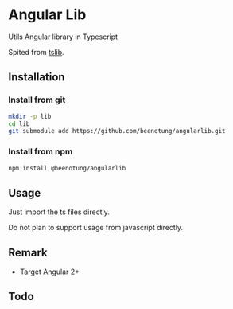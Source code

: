 # Angular Lib
Utils Angular library in Typescript

Spited from [tslib](https://github.com/beenotung/tslib).

## Installation

### Install from git
```bash
mkdir -p lib
cd lib
git submodule add https://github.com/beenotung/angularlib.git
```

### Install from npm
```bash
npm install @beenotung/angularlib
```

## Usage
Just import the ts files directly.

Do not plan to support usage from javascript directly.

## Remark
 - Target Angular 2+

## Todo

